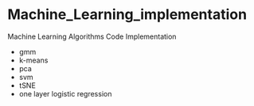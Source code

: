 # Machine_Learning_implementation
Machine Learning Algorithms Code Implementation

* gmm
* k-means
* pca
* svm
* tSNE
* one layer logistic regression
